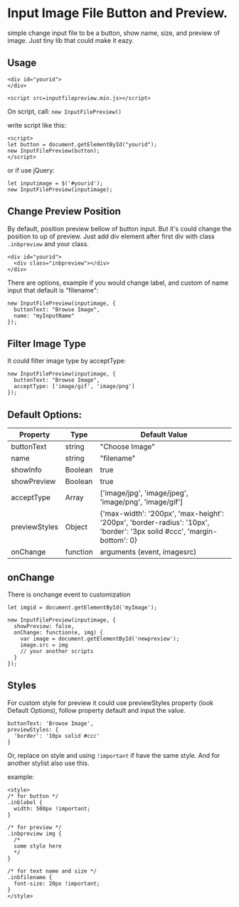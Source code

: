 
# Input Image File Button and Preview.

simple change input file to be a button, show name, size, and preview of image. Just tiny lib that could make it eazy.
	
Usage
-----

	<div id="yourid">
	</div>

	<script src=inputfilepreview.min.js></script>

On script, call: <code>new InputFilePreview()</code>

write script like this:

	<script>
	let button = document.getElementById("yourid");
	new InputFilePreview(button);
	</script>

or if use jQuery:

	let inputimage = $('#yourid');
	new InputFilePreview(inputimage);


Change Preview Position
-----------------------

By default, position preview bellow of button input. But it's could change the position to up of preview. Just add div element after first div with class <code>.inbpreview</code> and your class.

	<div id="yourid">
	  <div class="inbpreview"></div>
	</div>

There are options, example if you would change label, and custom of name input that default is "filename":

	new InputFilePreview(inputimage, {
	  buttonText: "Browse Image",
	  name: "myInputName"
	});

Filter Image Type
-----------------
It could filter image type by acceptType:

	new InputFilePreview(inputimage, {
	  buttonText: "Browse Image",
	  acceptType: ['image/gif', 'image/png']
	});


Default Options:
----------------
<table>
<thead>
<tr>
<th>Property</th>
<th>Type</th>
<th>Default Value</th>
</tr>
</thead>
<tbody>
<tr>
<td>buttonText</td>
<td>string</td>
<td>"Choose Image"</td>
</tr>
<tr>
<td>name</td>
<td>string</td>
<td>"filename"</td>
</tr>
<tr>
<td>showInfo</td>
<td>Boolean</td>
<td>true</td>
</tr>
<tr>
<td>showPreview</td>
<td>Boolean</td>
<td>true</td>
</tr>
<tr>
<td>acceptType</td>
<td>Array</td>
<td>['image/jpg', 'image/jpeg', 'image/png', 'image/gif']</td>
</tr>
<tr>
<td>previewStyles</td>
<td>Object</td>
<td>{'max-width': '200px', 'max-height': '200px', 'border-radius': '10px', 'border': '3px solid #ccc', 'margin-bottom': 0}</td>
</tr>
<td>onChange</td>
<td>function</td>
<td>arguments (event, imagesrc)</td>
</tr>
</tbody>
</table>

onChange
--------
There is onchange event to customization
	
	let imgid = document.getElementById('myImage');

	new InputFilePreview(inputimage, {
	  showPreview: false,
	  onChange: function(e, img) {
	  	var image = document.getElementById('newpreview');
        image.src = img
	  	// your another scripts
	  }
	});

Styles
------
For custom style for preview it could use previewStyles property (look Default Options), follow property default and input the value.
	
	buttonText: 'Browse Image',
	previewStyles: {
	  'border': '10px solid #ccc'
	}

Or, replace on style and using <code>!important</code> if have the same style. And for another stylist also use this.

example:
	
	<style>
	/* for button */
	.inblabel {
	  width: 500px !important;
	}

	/* for preview */
	.inbpreview img {
	  /*
	  some style here
	  */
	}

	/* for text name and size */
	.inbfilename {
	  font-size: 20px !important;
	}
	</style>

